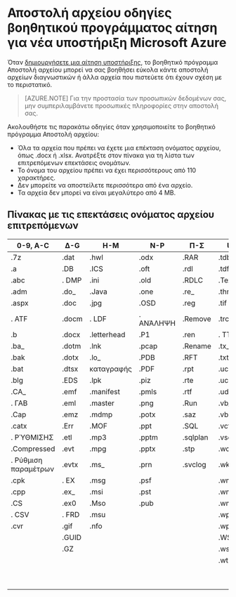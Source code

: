 <properties
    pageTitle="Νέα υποστήριξη Microsoft Azure αίτηση Αποστολή αρχείου οδηγίες βοηθητικού προγράμματος | Microsoft Azure"
    description="Περιγράφει τις κατευθυντήριες γραμμές κατά τη χρήση του Microsoft Azure νέα αίτηση υποστήριξης Αποστολή αρχείου βοηθητικού προγράμματος"
    services=""
    documentationCenter=""
    authors="genlin"
    manager="mbaldwin"
    editor=""
    tags="billing"
    />

<tags
  ms.service="billing"
    ms.workload="na"
    ms.tgt_pltfrm="na"
    ms.devlang="na"
    ms.topic="article"
    ms.date="10/13/2016"
    ms.author="genli"/>

# <a name="microsoft-azure-new-support-request-file-upload-utility-guidelines"></a>Αποστολή αρχείου οδηγίες βοηθητικού προγράμματος αίτηση για νέα υποστήριξη Microsoft Azure

Όταν [δημιουργήσετε μια αίτηση υποστήριξης](https://portal.azure.com/#create/Microsoft.Support), το βοηθητικό πρόγραμμα Αποστολή αρχείου μπορεί να σας βοηθήσει εύκολα κάντε αποστολή αρχείων διαγνωστικών ή άλλα αρχεία που πιστεύετε ότι έχουν σχέση με το περιστατικό.  

>[AZURE.NOTE] Για την προστασία των προσωπικών δεδομένων σας, μην συμπεριλαμβάνετε προσωπικές πληροφορίες στην αποστολή σας.

Ακολουθήστε τις παρακάτω οδηγίες όταν χρησιμοποιείτε το βοηθητικό πρόγραμμα Αποστολή αρχείου:

- Όλα τα αρχεία που πρέπει να έχετε μια επέκταση ονόματος αρχείου, όπως .docx ή .xlsx. Ανατρέξτε στον πίνακα για τη λίστα των επιτρεπόμενων επεκτάσεις ονομάτων.
- Το όνομα του αρχείου πρέπει να έχει περισσότερους από 110 χαρακτήρες.
- Δεν μπορείτε να αποστείλετε περισσότερα από ένα αρχείο.
- Τα αρχεία δεν μπορεί να είναι μεγαλύτερο από 4 MB.

## <a name="table-of-the-allowed-file-name-extensions"></a>Πίνακας με τις επεκτάσεις ονόματος αρχείου επιτρεπόμενων

| 0-9, Α-C    | Δ-G   | H-M         | N-P   | Π-Σ      | U-W        | X-Z     |
|-------------|-------|-------------|-------|----------|------------|---------|
| .7z         | .dat  | .hwl        | .odx  | .RAR     | .tdb       | .xlam   |
| .a          | .DB   | .ICS        | .oft  | .rdl     | .tdf       | .xlr    |
| .abc        | . DMP  | .ini        | .old  | .RDLC    | .Text      | .xls    |
| .adm        | .do_  | .Java       | .one  | .re_     | .thmx      | .xlsb   |
| .aspx       | .doc  | .jpg        | .OSD  | .reg     | .tif       | .xlsm   |
| . ATF        | .docm | . LDF        | . ΑΝΆΛΗΨΗ  | .Remove  | .trc       | .xlsx   |
| .b          | .docx | .letterhead | .P1   | .ren     | . TTD       | .xlt    |
| .ba_        | .dotm | .lnk        | .pcap | .Rename  | .tx_       | .xltx   |
| .bak        | .dotx | .lo_        | .PDB  | .RFT     | .txt       | .XML    |
| .bat        | .dtsx | καταγραφής        | .PDF  | .rpt     | .uccapilog | .xmla   |
| .blg        | .EDS  | .lpk        | .piz  | .rte     | .uccplog   | .XPS    |
| .CA_        | .emf  | .manifest   | .pmls | .rtf     | .udcx      | .xsd    |
| . ΓΑΒ        | .eml  | .master     | .png  | .Run     | .vb_       | .xsn    |
| .Cap        | .emz  | .mdmp       | .potx | .saz     | .vbs_      | .xxx    |
| .catx       | .Err  | .MOF        | .ppt  | .SQL     | .vcf       | .z_     |
| . ΡΎΘΜΙΣΗΣ        | .etl  | .mp3        | .pptm | .sqlplan | .vsd       | .z01    |
| .Compressed | .evt  | .mpg        | .pptx | .stp     | .wdb       | .z02    |
| . Ρύθμιση παραμέτρων     | .evtx | .ms_        | .prn  | .svclog  | .wks       | .Zi     |
| .cpk        | . EX   | .msg        | .psf  |          | .wma       | .zi_    |
| .cpp        | .ex_  | .msi        | .pst  |          | .wmv       | .zip    |
| .CS         | .ex0  | .Mso        | .pub  |          | .wmz       | .zip_   |
| . CSV        | . FRD  | .msu        |       |          | .wps       | .zipp   |
| .cvr        | .gif  | .nfo        |       |          | .wpt       | .zipped |
|             | .GUID |             |       |          | .WSDL      | .zippy  |
|             | .GZ   |             |       |          | .wsp       | .zipx   |
|             |       |             |       |          | .wtl       | .zit    |
|             |       |             |       |          |            | .zix    |
|             |       |             |       |          |            | .zzz    |
